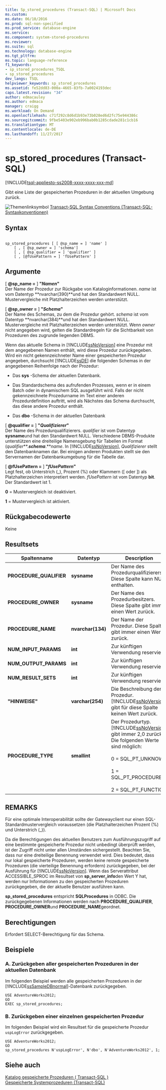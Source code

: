 ```yaml
---
title: Sp_stored_procedures (Transact-SQL) | Microsoft Docs
ms.custom: 
ms.date: 06/10/2016
ms.prod: sql-non-specified
ms.prod_service: database-engine
ms.service: 
ms.component: system-stored-procedures
ms.reviewer: 
ms.suite: sql
ms.technology: database-engine
ms.tgt_pltfrm: 
ms.topic: language-reference
f1_keywords:
- sp_stored_procedures_TSQL
- sp_stored_procedures
dev_langs: TSQL
helpviewer_keywords: sp_stored_procedures
ms.assetid: fe52dd83-000a-4665-83fb-7a0024193dec
caps.latest.revision: "34"
author: edmacauley
ms.author: edmaca
manager: craigg
ms.workload: On Demand
ms.openlocfilehash: c71f292c8d6d1b93e73b028ed6d2fc75e944386c
ms.sourcegitcommit: 9fbe5403e902eb996bab0b1285cdade281c1cb16
ms.translationtype: MT
ms.contentlocale: de-DE
ms.lasthandoff: 11/27/2017
---
```

# <a name="spstoredprocedures-transact-sql"></a>sp_stored_procedures (Transact-SQL)
[!INCLUDE[tsql-appliesto-ss2008-xxxx-xxxx-xxx-md](../../includes/tsql-appliesto-ss2008-xxxx-xxxx-xxx-md.md)]

  Gibt eine Liste der gespeicherten Prozeduren in der aktuellen Umgebung zurück.  
  
 ![Themenlinksymbol](../../database-engine/configure-windows/media/topic-link.gif "Topic link icon") [Transact-SQL Syntax Conventions (Transact-SQL-Syntaxkonventionen)](../../t-sql/language-elements/transact-sql-syntax-conventions-transact-sql.md)  
  
## <a name="syntax"></a>Syntax  
  
```  
  
sp_stored_procedures [ [ @sp_name = ] 'name' ]   
    [ , [ @sp_owner = ] 'schema']   
    [ , [ @sp_qualifier = ] 'qualifier' ]  
    [ , [@fUsePattern = ] 'fUsePattern' ]  
```  
  
## <a name="arguments"></a>Argumente  
 [  **@sp_name =** ] **"***Namen***"**  
 Der Name der Prozedur zur Rückgabe von Kataloginformationen. *name* ist vom Datentyp **nvarchar(390)**und hat den Standardwert NULL. Mustervergleiche mit Platzhalterzeichen werden unterstützt.  
  
 [  **@sp_owner =** ] **"***Schema***"**  
 Der Name des Schemas, zu dem die Prozedur gehört. *schema* ist vom Datentyp **nvarchar(384)**und hat den Standardwert NULL. Mustervergleiche mit Platzhalterzeichen werden unterstützt. Wenn *owner* nicht angegeben wird, gelten die Standardregeln für die Sichtbarkeit von Prozeduren des zugrunde liegenden DBMS.  
  
 Wenn das aktuelle Schema in [!INCLUDE[ssNoVersion](../../includes/ssnoversion-md.md)] eine Prozedur mit dem angegebenen Namen enthält, wird diese Prozedur zurückgegeben. Wird ein nicht gekennzeichneter Name einer gespeicherten Prozedur angegeben, durchsucht [!INCLUDE[ssDE](../../includes/ssde-md.md)] die folgenden Schemas in der angegebenen Reihenfolge nach der Prozedur:  
  
-   Das **sys** -Schema der aktuellen Datenbank.  
  
-   Das Standardschema des aufrufenden Prozesses, wenn er in einem Batch oder in dynamischem SQL ausgeführt wird. Falls der nicht gekennzeichnete Prozedurname im Text einer anderen Prozedurdefinition auftritt, wird als Nächstes das Schema durchsucht, das diese andere Prozedur enthält.  
  
-   Das **dbo** -Schema in der aktuellen Datenbank  
  
 [  **@qualifier =** ] **"***Qualifizierer***"**  
 Der Name des Prozedurqualifizierers. *qualifier* ist vom Datentyp **sysname**und hat den Standardwert NULL. Verschiedene DBMS-Produkte unterstützen eine dreiteilige Namensgebung für Tabellen im Format (*qualifier***.***schema***.***name*. In [!INCLUDE[ssNoVersion](../../includes/ssnoversion-md.md)], *Qualifizierer* stellt den Datenbanknamen dar. Bei einigen anderen Produkten stellt sie den Servernamen der Datenbankumgebung für die Tabelle dar.  
  
 [  **@fUsePattern =** ] **"***fUsePattern***"**  
 Legt fest, ob Unterstrich (_), Prozent (%) oder Klammern ([ oder ]) als Platzhalterzeichen interpretiert werden. *fUsePattern* ist vom Datentyp **bit**. Der Standardwert ist 1.  
  
 **0** = Mustervergleich ist deaktiviert.  
  
 **1** = Mustervergleich ist aktiviert.  
  
## <a name="return-code-values"></a>Rückgabecodewerte  
 Keine  
  
## <a name="result-sets"></a>Resultsets  
  
|Spaltenname|Datentyp|Description|  
|-----------------|---------------|-----------------|  
|**PROCEDURE_QUALIFIER**|**sysname**|Der Name des Prozedurqualifizierers. Diese Spalte kann NULL enthalten.|  
|**PROCEDURE_OWNER**|**sysname**|Der Name des Prozedurbesitzers. Diese Spalte gibt immer einen Wert zurück.|  
|**PROCEDURE_NAME**|**nvarchar(134)**|Der Name der Prozedur. Diese Spalte gibt immer einen Wert zurück.|  
|**NUM_INPUT_PARAMS**|**int**|Zur künftigen Verwendung reserviert.|  
|**NUM_OUTPUT_PARAMS**|**int**|Zur künftigen Verwendung reserviert.|  
|**NUM_RESULT_SETS**|**int**|Zur künftigen Verwendung reserviert.|  
|**"HINWEISE"**|**varchar(254)**|Die Beschreibung der Prozedur. [!INCLUDE[ssNoVersion](../../includes/ssnoversion-md.md)] gibt für diese Spalte keinen Wert zurück.|  
|**PROCEDURE_TYPE**|**smallint**|Der Prozedurtyp. [!INCLUDE[ssNoVersion](../../includes/ssnoversion-md.md)] gibt immer 2,0 zurück. Die folgenden Werte sind möglich:<br /><br /> 0 = SQL_PT_UNKNOWN<br /><br /> 1 = SQL_PT_PROCEDURE<br /><br /> 2 = SQL_PT_FUNCTION|  
  
## <a name="remarks"></a>REMARKS  
 Für eine optimale Interoperabilität sollte der Gatewayclient nur einen SQL-Standardmustervergleich voraussetzen (die Platzhalterzeichen Prozent (%) und Unterstrich (_)).  
  
 Da die Berechtigungen des aktuellen Benutzers zum Ausführungszugriff auf eine bestimmte gespeicherte Prozedur nicht unbedingt überprüft werden, ist der Zugriff nicht unter allen Umständen sichergestellt. Beachten Sie, dass nur eine dreiteilige Benennung verwendet wird. Dies bedeutet, dass nur lokal gespeicherte Prozeduren, werden keine remote gespeicherte Prozeduren (die vierteilige Benennung erfordern) zurückgegeben, bei der Ausführung für [!INCLUDE[ssNoVersion](../../includes/ssnoversion-md.md)]. Wenn das Serverattribut ACCESSIBLE_SPROC im Resultset von **sp_server_info**den Wert Y hat, werden nur Informationen zu den gespeicherten Prozeduren zurückgegeben, die der aktuelle Benutzer ausführen kann.  
  
 **sp_stored_procedures** entspricht **SQLProcedures** in ODBC. Die zurückgegebenen Informationen werden nach **PROCEDURE_QUALIFIER**, **PROCEDURE_OWNER**und **PROCEDURE_NAME**geordnet.  
  
## <a name="permissions"></a>Berechtigungen  
 Erfordert SELECT-Berechtigung für das Schema.  
  
## <a name="examples"></a>Beispiele  
  
### <a name="a-returning-all-stored-procedures-in-the-current-database"></a>A. Zurückgeben aller gespeicherten Prozeduren in der aktuellen Datenbank  
 Im folgenden Beispiel werden alle gespeicherten Prozeduren in der [!INCLUDE[ssSampleDBnormal](../../includes/sssampledbnormal-md.md)]-Datenbank zurückgegeben.  
  
```  
USE AdventureWorks2012;  
GO  
EXEC sp_stored_procedures;  
```  
  
### <a name="b-returning-a-single-stored-procedure"></a>B. Zurückgeben einer einzelnen gespeicherten Prozedur  
 Im folgenden Beispiel wird ein Resultset für die gespeicherte Prozedur `uspLogError` zurückgegeben.  
  
```  
USE AdventureWorks2012;  
GO  
sp_stored_procedures N'uspLogError', N'dbo', N'AdventureWorks2012', 1;  
```  
  
## <a name="see-also"></a>Siehe auch  
 [Katalog gespeicherte Prozeduren &#40; Transact-SQL &#41;](../../relational-databases/system-stored-procedures/catalog-stored-procedures-transact-sql.md)   
 [Gespeicherte Systemprozeduren &#40;Transact-SQL&#41;](../../relational-databases/system-stored-procedures/system-stored-procedures-transact-sql.md)  
  
  
